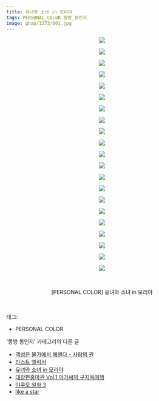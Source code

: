 ```yaml
---
title: 유녀와 소녀 in 모리야
tags: PERSONAL_COLOR 동방_동인지
image: ghap/1373/001.jpg
---
```

<div class="article">
<p style="text-align: center; clear: none; float: none;"><img src="{{ site.nasurl }}/ghap/1373/001.jpg"/></p>
<p style="text-align: center; clear: none; float: none;"><img src="{{ site.nasurl }}/ghap/1373/002.jpg"/></p>
<p style="text-align: center; clear: none; float: none;"><img src="{{ site.nasurl }}/ghap/1373/003.jpg"/></p>
<p style="text-align: center; clear: none; float: none;"><img src="{{ site.nasurl }}/ghap/1373/004.jpg"/></p>
<p style="text-align: center; clear: none; float: none;"><img src="{{ site.nasurl }}/ghap/1373/005.jpg"/></p>
<p style="text-align: center; clear: none; float: none;"><img src="{{ site.nasurl }}/ghap/1373/006.jpg"/></p>
<p style="text-align: center; clear: none; float: none;"><img src="{{ site.nasurl }}/ghap/1373/007.jpg"/></p>
<p style="text-align: center; clear: none; float: none;"><img src="{{ site.nasurl }}/ghap/1373/008.jpg"/></p>
<p style="text-align: center; clear: none; float: none;"><img src="{{ site.nasurl }}/ghap/1373/009.jpg"/></p>
<p style="text-align: center; clear: none; float: none;"><img src="{{ site.nasurl }}/ghap/1373/010.jpg"/></p>
<p style="text-align: center; clear: none; float: none;"><img src="{{ site.nasurl }}/ghap/1373/011.jpg"/></p>
<p style="text-align: center; clear: none; float: none;"><img src="{{ site.nasurl }}/ghap/1373/012.jpg"/></p>
<p style="text-align: center; clear: none; float: none;"><img src="{{ site.nasurl }}/ghap/1373/013.jpg"/></p>
<p style="text-align: center; clear: none; float: none;"><img src="{{ site.nasurl }}/ghap/1373/014.jpg"/></p>
<p style="text-align: center; clear: none; float: none;"><img src="{{ site.nasurl }}/ghap/1373/015.jpg"/></p>
<p style="text-align: center; clear: none; float: none;"><img src="{{ site.nasurl }}/ghap/1373/016.jpg"/></p>
<p style="text-align: center; clear: none; float: none;"><img src="{{ site.nasurl }}/ghap/1373/017.jpg"/></p>
<p style="text-align: center; clear: none; float: none;"><img src="{{ site.nasurl }}/ghap/1373/018.jpg"/></p>
<p style="text-align: center; clear: none; float: none;"><img src="{{ site.nasurl }}/ghap/1373/019.jpg"/></p>
<p style="text-align: center; clear: none; float: none;"><img src="{{ site.nasurl }}/ghap/1373/020.jpg"/></p>
<p style="text-align: center; clear: none; float: none;"><img src="{{ site.nasurl }}/ghap/1373/021.jpg"/></p>
<p style="text-align: center; clear: none; float: none;"><br/></p>
<p style="text-align: center; clear: none; float: none;">[PERSONAL COLOR] 유녀와 소녀 in 모리야</p>
<p><br/></p>
</div><div class="tagTrail">
<p>태그: </p>
<ul>
<li>PERSONAL COLOR</li>
</ul>
</div><div class="another">
<p>'동방 동인지' 카테고리의 다른 글</p>
<ul>
<li><a href="/2016-08-06-ghap_1375">객성은 물가에서 헤맨다 - 사람의 권</a></li>
<li><a href="/2016-08-06-ghap_1374">라스트 엘릭서</a></li>
<li><a href="/2016-08-06-ghap_1373">유녀와 소녀 in 모리야</a></li>
<li><a href="/2016-08-06-ghap_1372">대장편홍마관 Vol.1 아가씨의 구지옥여행</a></li>
<li><a href="/2016-08-06-ghap_1371">야쿠모 일화 3</a></li>
<li><a href="/2016-08-05-ghap_1370">like a star</a></li>
</ul>
</div><div class="cb_module cb_fluid">
<div class="cb_wrt cb_profile">
</div><!-- commentList close -->
</div>